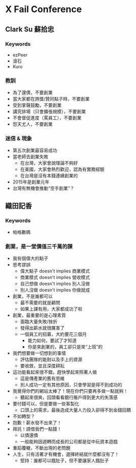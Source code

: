 # X Fail Conference

## Clark Su 蘇拾忠

### Keywords
- ezPeer
- 滾石
- Kuro

### 教訓
- 為了還債，不要創業
- 當大家都在誇獎/贊同點子時，不要創業
- 受到掌聲鼓勵，不要創業
- 講究排場（只會擴張規模），不要創業
- 不會督促進度（罵員工），不要創業
- 怨天尤人，不要創業

### 迷信 & 現象
- 第五次創業最容易成功
- 當老師去創業失敗
	- 在台灣，大家會說理論不夠好
	- 在美國，大家會熱烈歡迎，認為有實務經驗
	- 在台灣是沒有本錢連續創業的
- 2015年是創業元年
- 台灣有無機會推動“空手創業”？


## 織田記香

### Keywords
- 帕格數碼

### 創業，是一堂價值三千萬的課
- 我有個偉大的點子
- 思考謬誤
	- 偉大點子 doesn't implies 商業模式
	- 商業模式 doesn't implies 營收模式
	- 自己想做 doesn't implies 別人沒做
	- 別人沒做 doesn't implies 你做就成
- 創業，不是誰都可以
	- 最不需要的就是顧問
	- 如果上課有用，大家都成功了啦
- 創業，最重要的是心理素質
	- 面臨大量失敗/挫折
	- 發得出薪水就很厲害了
	- 一個員工的招募，大約要花三個月
		- 能力如何，要試了才知道
		- 你是來創業的，員工卻只是來“上班”的
- 我們想要做一切想到的事情
	- 評估團隊的能耐以及手上的資源
	- 要收斂，並且深度耕耘
- 這功能看起來很不錯，趕快學起來照著人做
	- 這是傳產業的舊有思維
	- 別人成功一定有其他原因，只會學習是得不到成功的
- 我覺得你們的網站太棒了！現在你們只要再多做一點就夠！
	- 聽起來很爽，回頭看看銀行賬戶得到更大的失落感
- 要付錢可以，但是要做一些客製化
	- 口頭上的需求，最後造成大量人力投入卻得不到金錢回饋
- 不如轉型？
- 抱歉！薪水發不出來了！
- 拜託！請借我們一點錢！
	- 以債還債
	- 一般能夠因週轉而成長的公司都是從中玩資本遊戲
- 重蹈覆轍，不斷出現的老問題
- 人生，只有活著才有機會，選擇終結就什麼都沒有了！
	- 堅持：誰都可以餓肚子，但不要讓家人餓肚子

